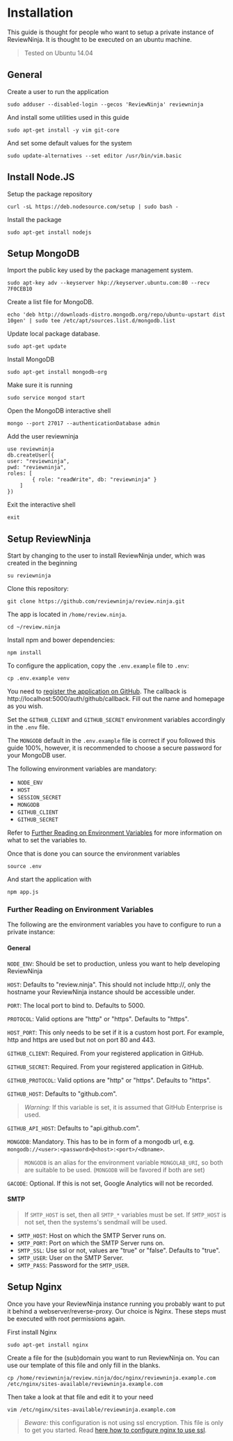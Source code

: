 Installation
============

This guide is thought for people who want to setup a private instance of
ReviewNinja. It is thought to be executed on an ubuntu machine.

> Tested on Ubuntu 14.04

General
-------

Create a user to run the application

	sudo adduser --disabled-login --gecos 'ReviewNinja' reviewninja

And install some utilities used in this guide

	sudo apt-get install -y vim git-core

And set some default values for the system

	sudo update-alternatives --set editor /usr/bin/vim.basic

Install Node.JS
---------------

Setup the package repository

	curl -sL https://deb.nodesource.com/setup | sudo bash -

Install the package

	sudo apt-get install nodejs

Setup MongoDB
-------------

Import the public key used by the package management system.

	sudo apt-key adv --keyserver hkp://keyserver.ubuntu.com:80 --recv 7F0CEB10

Create a list file for MongoDB.

	echo 'deb http://downloads-distro.mongodb.org/repo/ubuntu-upstart dist 10gen' | sudo tee /etc/apt/sources.list.d/mongodb.list

Update local package database.

	sudo apt-get update

Install MongoDB

	sudo apt-get install mongodb-org

Make sure it is running

	sudo service mongod start

Open the MongoDB interactive shell

	mongo --port 27017 --authenticationDatabase admin

Add the user reviewninja

	use reviewninja
	db.createUser({
	user: "reviewninja",
	pwd: "reviewninja",
	roles: [
	        { role: "readWrite", db: "reviewninja" }
	    ]
	})

Exit the interactive shell

	exit

Setup ReviewNinja
-----------------

Start by changing to the user to install ReviewNinja under, which was created
in the beginning

	su reviewninja
 
Clone this repository:

	git clone https://github.com/reviewninja/review.ninja.git

The app is located in `/home/review.ninja`.  

	cd ~/review.ninja

Install npm and bower dependencies:

	npm install

To configure the application, copy the `.env.example` file to `.env`:

	cp .env.example venv

You need to [register the application on
GitHub](https://github.com/settings/applications/new). The callback is
http://localhost:5000/auth/github/callback.  Fill out the name and homepage as
you wish.

Set the `GITHUB_CLIENT` and `GITHUB_SECRET` environment variables accordingly
in the `.env` file.

The `MONGODB` default in the `.env.example` file is correct if you followed
this guide 100%, however, it is recommended to choose a secure password for
your MongoDB user.

The following environment variables are mandatory: 

  * `NODE_ENV`
  * `HOST`
  * `SESSION_SECRET`
  * `MONGODB`
  * `GITHUB_CLIENT`
  * `GITHUB_SECRET` 

Refer to [Further Reading on Environment
Variables](#Further-Reading-on-Environment-Variables) for more information on
what to set the variables to.

Once that is done you can source the environment variables

	source .env

And start the application with

	npm app.js

### Further Reading on Environment Variables

The following are the environment variables you have to configure to run a
private instance:

#### General

`NODE_ENV`: Should be set to production, unless you want to help developing
ReviewNinja

`HOST`: Defaults to "review.ninja". This should not include http://, only the
hostname your ReviewNinja instance should be accessible under.

`PORT`: The local port to bind to. Defaults to 5000.

`PROTOCOL`: Valid options are "http" or "https". Defaults to "https".

`HOST_PORT`: This only needs to be set if it is a custom host port.  For
example, http and https are used but not on port 80 and 443.

`GITHUB_CLIENT`: Required. From your registered application in GitHub.

`GITHUB_SECRET`: Required. From your registered application in GitHub.

`GITHUB_PROTOCOL`: Valid options are "http" or "https". Defaults to "https".

`GITHUB_HOST`: Defaults to "github.com". 

> *Warning:* If this variable is set, it is assumed that GitHub Enterprise is
> used.

`GITHUB_API_HOST`: Defaults to "api.github.com".

`MONGODB`: Mandatory. This has to be in form of a mongodb url, e.g. `mongodb://<user>:<password>@<host>:<port>/<dbname>`.

> `MONGODB` is an alias for the environment variable `MONGOLAB_URI`, so both
> are suitable to be used. (`MONGODB` will be favored if both are set)

`GACODE`: Optional. If this is not set, Google Analytics will not be recorded.

#### SMTP

> If `SMTP_HOST` is set, then all `SMTP_*` variables must be set. If
> `SMTP_HOST` is not set, then the systems's sendmail will be used.
 
 * `SMTP_HOST`: Host on which the SMTP Server runs on.
 * `SMTP_PORT`: Port on which the SMTP Server runs on.
 * `SMTP_SSL`: Use ssl or not, values are "true" or "false". Defaults to "true".
 * `SMTP_USER`: User on the SMTP Server.
 * `SMTP_PASS`: Password for the `SMTP_USER`.

Setup Nginx
-----------

Once you have your ReviewNinja instance running you probably want to put it
behind a webserver/reverse-proxy. Our choice is Nginx. These steps must be
executed with root permissions again.

First install Nginx

	sudo apt-get install nginx

Create a file for the (sub)domain you want to run ReviewNinja on. You can use
our template of this file and only fill in the blanks.

	cp /home/reviewninja/review.ninja/doc/nginx/reviewninja.example.com /etc/nginx/sites-available/reviewninja.example.com

Then take a look at that file and edit it to your need

	vim /etc/nginx/sites-available/reviewninja.example.com

> *Beware:* this configuration is not using ssl encryption. This file is only
> to get you started. Read [here how to configure nginx to use
> ssl](http://nginx.org/en/docs/http/configuring_https_servers.html).
